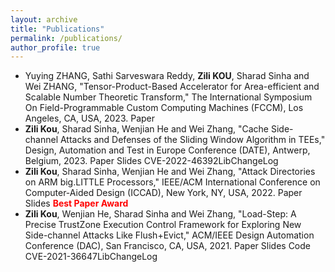 ```yaml
---
layout: archive
title: "Publications"
permalink: /publications/
author_profile: true
---
```

* Yuying ZHANG, Sathi Sarveswara Reddy, **Zili KOU**, Sharad Sinha and Wei ZHANG, "Tensor-Product-Based Accelerator for Area-efficient and Scalable Number Theoretic Transform," The International Symposium On Field-Programmable Custom Computing Machines (FCCM), Los Angeles, CA, USA, 2023. <a href="/paper/FCCM_ntt.pdf" style="text-decoration: none" target="_blank">Paper</a>
* **Zili Kou**, Sharad Sinha, Wenjian He and Wei Zhang, "Cache Side-channel Attacks and Defenses of the Sliding Window Algorithm in TEEs," Design, Automation and Test in Europe Conference (DATE), Antwerp, Belgium, 2023. <a href="/paper/Sliding_Window.pdf" style="text-decoration: none" target="_blank">Paper</a>  <a href="/slides/slides_Sliding_Window.pdf" style="text-decoration: none" target="_blank">Slides</a> <a href="https://www.cve.org/CVERecord?id=CVE-2022-46392" style="text-decoration: none" target="_blank">CVE-2022-46392</a><a href="https://github.com/Mbed-TLS/mbedtls/blob/development/ChangeLog#L324" style="text-decoration: none" target="_blank">LibChangeLog</a>
* **Zili Kou**, Sharad Sinha, Wenjian He and Wei Zhang, "Attack Directories on ARM big.LITTLE Processors," IEEE/ACM International Conference on Computer-Aided Design (ICCAD), New York, NY, USA, 2022. <a href="/paper/SF.pdf" style="text-decoration: none" target="_blank">Paper</a>  <a href="/slides/slides_SF.pdf" style="text-decoration: none" target="_blank">Slides </a><b style='color:red;'> Best Paper Award</b>
* **Zili Kou**, Wenjian He, Sharad Sinha and Wei Zhang, "Load-Step: A Precise TrustZone Execution Control Framework for Exploring New Side-channel Attacks Like Flush+Evict," ACM/IEEE Design Automation Conference (DAC), San Francisco, CA, USA, 2021. <a href="/paper/Load_Step.pdf" style="text-decoration: none" target="_blank">Paper</a>  <a href="/slides/slides_Load_Step.pdf" style="text-decoration: none" target="_blank">Slides</a> <a href="https://github.com/kouzili/Load-Step" style="text-decoration: none" target="_blank">Code</a> <a href="https://www.cve.org/CVERecord?id=CVE-2021-36647" style="text-decoration: none" target="_blank">CVE-2021-36647</a><a href="https://github.com/Mbed-TLS/mbedtls/blob/development/ChangeLog#L1187" style="text-decoration: none" target="_blank">LibChangeLog</a>
